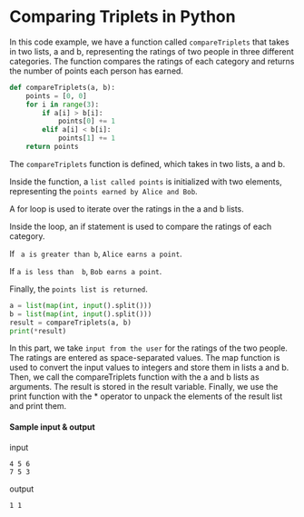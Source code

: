 # Comparing Triplets in Python
In this code example, we have a function called ```compareTriplets``` that takes in two lists, a and b, representing the ratings of two people in three different categories. The function compares the ratings of each category and returns the number of points each person has earned.

```python
def compareTriplets(a, b):
    points = [0, 0]
    for i in range(3):
        if a[i] > b[i]:
            points[0] += 1
        elif a[i] < b[i]:
            points[1] += 1
    return points

```
 The ```compareTriplets``` function is defined, which takes in two lists, a and b.

 Inside the function, a ```list called points``` is initialized with two elements, representing the ```points earned by Alice and Bob```.

 A for loop is used to iterate over the ratings in the a and b lists.

Inside the loop, an if statement is used to compare the ratings of each category.

If ``` a is greater than b```, ```Alice earns a point```.

If  ```a is less than  b```, ```Bob earns a point```.

Finally, the ```points list is returned```.

```python
a = list(map(int, input().split()))
b = list(map(int, input().split()))
result = compareTriplets(a, b)
print(*result)
```
 In this part, we take ```input from the user``` for the ratings of the two people. The ratings are entered as space-separated values. The map function is used to convert the input values to integers and store them in lists a and b. Then, we call the compareTriplets function with the a and b lists as arguments. The result is stored in the result variable. Finally, we use the print function with the * operator to unpack the elements of the result list and print them.


#### Sample input & output
input
```
4 5 6
7 5 3
```
output
```
1 1
```
